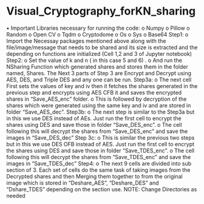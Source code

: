 # Visual_Cryptography_forKN_sharing

•	Important Libraries necessary for running the code:
o	Numpy
o	Pillow
o	Random
o	Open CV
o	Tqdm
o	Cryptodome
o	Os
o	Sys
o	Base64
Step1:
o	Import the Necessay packages mentioned above along with the file/image/message that needs to be shared and its size is extracted and the depending on functions are initialized (Cell 1,2 and 3 of Jupyter notebook) 
Step2:
o	Set the value of k and n ( in this case 5 and 6) .
o	 And run the NSharing Function which generated shares and stores them in the folder named, Shares.
The Next 3 parts of Step 3 are Encrypt and Decrypt using AES, DES, and Triple DES and any one can be run.
Step3a:
o	The next cell First sets the values of key and iv then it fetches the shares generated in the previous step and encrypts using AES CFB it and saves the encrypted shares in “Save_AES_enc” folder.
o	This is followed by  decryption of the shares which were generated using the same key and iv and are stored in folder “Save_AES_dec”.
Step3b: 
o	The next step is similar to the Step3a but in this we use DES instead of AEs. Just run the first cell to encrypt the shares using DES and save those in folder “Save_DES_enc”.
o	The cell following this will decrypt the shares from “Save_DES_enc” and save the images in “Save_DES_dec”
Step 3c:
o	This is similar the previous two steps but in this we use DES OFB instead of AES. Just run the first cell to encrypt the shares using DES and save those in folder “Save_TDES_enc”.
o	The cell following this will decrypt the shares from “Save_TDES_enc” and save the images in “Save_TDES_dec”
Step4:
o	The next 9 cells are divided into sub section of 3. Each set of cells do the same task of taking images from the Decrypted shares and then Merging them together to from the original image which is stored in “Deshare_AES”, “Deshare_DES” and “Dshare_TDES” depending on the section use.
NOTE: Change Directories as needed

